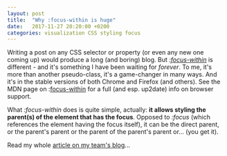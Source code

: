 ```yaml
---
layout: post
title:  "Why :focus-within is huge"
date:   2017-11-27 20:20:00 +0200
categories: visualization CSS styling focus
---
```


Writing a post on any CSS selector or property (or even any new one coming up) would produce a long (and boring) blog. But *:[focus-within]* is different - and it's something I have been waiting for *forever*. To me, it's more than another pseudo-class, it's a game-changer in many ways. And it's in the stable versions of both Chrome and Firefox (and others). See the MDN page on :[focus-within] for a full (and esp. up2date) info on browser support.

What *:focus-within* does is quite simple, actually: **it allows styling the parent(s) of the element that has the focus**. Opposed to *:focus* (which references the element having the focus itself), it can be the direct parent, or the parent's parent or the parent of the parent's parent or... (you get it). 

Read my whole [article on my team's blog](https://blog.akquinet.de/2017/11/27/why-focus-within-is-huge/)...

[focus-within]: https://developer.mozilla.org/en-US/docs/Web/CSS/:focus-within
